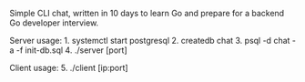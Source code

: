 Simple CLI chat, written in 10 days to learn Go and prepare for a backend Go developer interview.

Server usage:
    1. systemctl start postgresql
    2. createdb chat
    3. psql -d chat -a -f init-db.sql
    4. ./server [port]

Client usage:
    5. ./client [ip:port]
